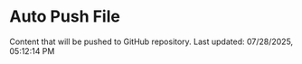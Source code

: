 # Auto Push File

Content that will be pushed to GitHub repository.
Last updated: 07/28/2025, 05:12:14 PM